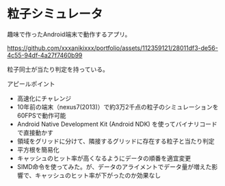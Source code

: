 # 粒子シミュレータ
趣味で作ったAndroid端末で動作するアプリ。




https://github.com/xxxanikixxx/portfolio/assets/112359121/28011df3-de56-4c55-94df-4a27f7460b99






粒子同士が当たり判定を持っている。


アピールポイント
- 高速化にチャレンジ
- 10年前の端末（nexus7(2013)）で約3万2千点の粒子のシミュレーションを60FPSで動作可能
 - Android Native Development Kit (Android NDK) を使ってバイナリコードで直接動かす
 - 領域をグリッドに分けて、隣接するグリッドに存在する粒子と当たり判定
 - 平方根を簡易化
 - キャッシュのヒット率が高くなるようにデータの順番を適宜変更
 - SIMD命令を使ってみた。が、データのアライメントでデータ量が増えた影響で、キャッシュのヒット率が下がったのか効果なし
